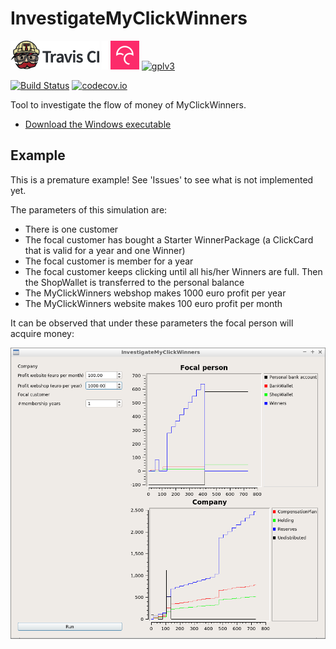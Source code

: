 # InvestigateMyClickWinners

[![Travis CI logo](TravisCI.png)](https://travis-ci.org)
![Whitespace](Whitespace.png)
[![Codecov logo](Codecov.png)](https://www.codecov.io)
[![gplv3](http://www.gnu.org/graphics/gplv3-88x31.png)](http://www.gnu.org/licenses/gpl.html)

[![Build Status](https://travis-ci.org/richelbilderbeek/InvestigateMyClickWinners.svg?branch=master)](https://travis-ci.org/richelbilderbeek/InvestigateMyClickWinners)
[![codecov.io](https://codecov.io/github/richelbilderbeek/InvestigateMyClickWinners/coverage.svg?branch=master)](https://codecov.io/github/richelbilderbeek/InvestigateMyClickWinners?branch=master)


Tool to investigate the flow of money of MyClickWinners.

 * [Download the Windows executable](http://richelbilderbeek.nl/InvestigateMyClickWinners.zip)

## Example

This is a premature example! See 'Issues' to see what is not implemented yet.

The parameters of this simulation are:

 * There is one customer
 * The focal customer has bought a Starter WinnerPackage (a ClickCard that is valid for a year and one Winner)
 * The focal customer is member for a year
 * The focal customer keeps clicking until all his/her Winners are full. Then the ShopWallet is transferred to the personal balance
 * The MyClickWinners webshop makes 1000 euro profit per year
 * The MyClickWinners website makes 100 euro profit per month

It can be observed that under these parameters the focal person will acquire money:

![Version 0.3](Screenshots/InvestigateMyClickWinners_0_3.png)
